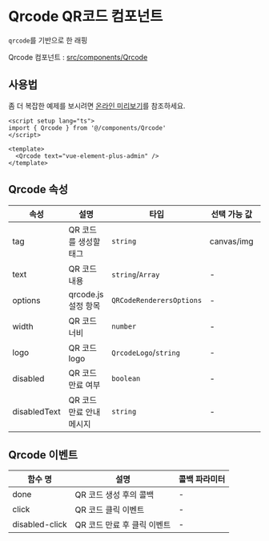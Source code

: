 # Qrcode QR코드 컴포넌트

`qrcode`를 기반으로 한 래핑

Qrcode 컴포넌트 : [src/components/Qrcode](https://github.com/web2-solution/web2-vue-framework/tree/dev/src/components/Qrcode) 

## 사용법

좀 더 복잡한 예제를 보시려면 [온라인 미리보기](https://element-plus-admin.cn/#/components/qrcode)를 참조하세요.

```vue
<script setup lang="ts">
import { Qrcode } from '@/components/Qrcode'
</script>

<template>
  <Qrcode text="vue-element-plus-admin" />
</template>

```

## Qrcode 속성

| 속성 | 설명 | 타입 | 선택 가능 값 | 기본값 |
| ---- | ---- | ---- | ---- | ---- |
| tag | QR 코드를 생성할 태그 | `string` | canvas/img | canvas |
| text | QR 코드 내용 | `string`/`Array` | - | - |
| options | qrcode.js 설정 항목 | `QRCodeRenderersOptions` | - | {} |
| width | QR 코드 너비 | `number` | - | 200 |
| logo | QR 코드 logo | `QrcodeLogo`/`string` | - | - |
| disabled | QR 코드만료 여부 | `boolean` | - | false |
| disabledText | QR 코드 만료 안내 메시지 | `string` | - | - |

## Qrcode 이벤트

| 함수 명 | 설명 | 콜백 파라미터 |
| ---- | ---- | ---- |
| done | QR 코드 생성 후의 콜백 | - |
| click | QR 코드 클릭 이벤트 | - |
| disabled-click | QR 코드 만료 후 클릭 이벤트 | - |

